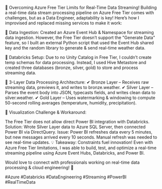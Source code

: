 🚀 Overcoming Azure Free Tier Limits for Real-Time Data Streaming!
Building a real-time data stream processing pipeline on Azure Free Tier comes with challenges, but as a Data Engineer, adaptability is key! Here’s how I improvised and replaced missing services to make it work:

🔹 Data Ingestion: Created an Azure Event Hub & Namespace for streaming data ingestion. However, the Free Tier doesn’t support the "Generate Data" feature, so I built an external Python script that used the Event Hub shared key and the random library to generate & send real-time weather data.

🔹 Databricks Setup: Due to no Unity Catalog in Free Tier, I couldn’t create temp schemas for data processing. Instead, I used Hive Metastore and created three databases (bronze, silver, gold) to store and process streaming data.

🔹 3-Layer Data Processing Architecture:
✔ Bronze Layer – Receives raw streaming data, previews it, and writes to bronze.weather.
✔ Silver Layer – Parses the event body into JSON, typecasts fields, and writes clean data to silver.weather.
✔ Gold Layer – Uses watermarking & windowing to compute 50-second rolling averages (temperature, humidity, precipitation).

🔹 Visualization Challenge & Workaround:

The Free Tier does not allow direct Power BI integration with Databricks.
Solution: Wrote Silver Layer data to Azure SQL Server, then connected Power BI via DirectQuery.
Issue: Power BI refreshes data every 5 minutes, but new messages arrived every 10 seconds. Manual refresh was needed to see real-time updates.
💡 Takeaway: Constraints fuel innovation! Even with Azure Free Tier limitations, I was able to build, test, and optimize a real-time streaming pipeline using Azure Event Hubs, Databricks, and Power BI.

Would love to connect with professionals working on real-time data processing & cloud engineering! 🚀

#Azure #Databricks #DataEngineering #Streaming #PowerBI #RealTimeData
